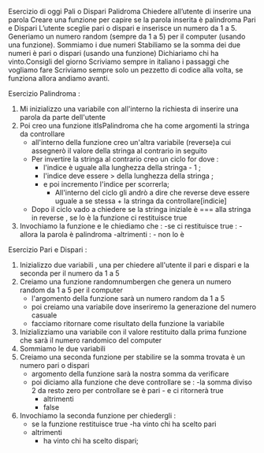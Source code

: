 Esercizio di oggi Pali o Dispari
Palidroma
Chiedere all’utente di inserire una parola
Creare una funzione per capire se la parola inserita è palindroma
Pari e Dispari
L’utente sceglie pari o dispari e inserisce un numero da 1 a 5.
Generiamo un numero random (sempre da 1 a 5) per il computer (usando una funzione).
Sommiamo i due numeri Stabiliamo se la somma dei due numeri è pari o dispari (usando una funzione)
Dichiariamo chi ha vinto.Consigli del giorno
Scriviamo sempre in italiano i passaggi che vogliamo fare
Scriviamo sempre solo un pezzetto di codice alla volta, se funziona allora andiamo avanti.


Esercizio Palindroma :
1) Mi inizializzo una variabile con all'interno la richiesta di inserire una parola da parte dell'utente
2) Poi creo una funzione itIsPalindroma che ha come argomenti la stringa da controllare
    - all'interno della funzione creo un'altra variabile (reverse)a cui assegnerò il valore della stringa al contrario in seguito
    - Per invertire la stringa al contrario creo un ciclo for dove :
        - l'indice è uguale alla lunghezza della stringa - 1 ;
        - l'indice deve essere > della lunghezza della stringa ;
        - e poi incremento l'indice per scorrerla;
            - All'interno del ciclo gli andrò a dire che reverse deve essere uguale a se stessa + la stringa da controllare[indicie]
    - Dopo il ciclo vado a chiedere se la stringa iniziale è === alla stringa in reverse , se lo è la funzione ci restituisce true 
3) Invochiamo la funzione e le chiediamo che :
    -se ci restituisce true :
        -allora la parola è palindroma
    -altrimenti : 
        - non lo è 

Esercizio Pari e Dispari :
1) Inizializzo due variabili , una per chiedere all'utente il pari e dispari e la seconda per il numero da 1 a 5
2) Creiamo una funzione randomnumbergen che genera un numero random da 1 a 5 per il computer
    - l'argomento della funzione sarà un numero random da 1 a 5
    - poi creiamo una variabile dove inseriremo la generazione del numero casuale
    - facciamo ritornare come risultato della funzione la variabile
3) Inizializziamo una variabile con il valore restituito dalla prima funzione che sarà il numero randomico del computer
4) Sommiamo le due variabili 
5) Creiamo una seconda funzione per stabilire se la somma trovata è un numero pari o dispari 
    - argomento della funzione sarà la nostra somma da verificare
    - poi diciamo alla funzione che deve controllare se :
        -la somma diviso 2 da resto zero per controllare se è pari
            - e ci ritornerà true
        - altrimenti 
        - false 
6) Invochiamo la seconda funzione per chiedergli :
    - se la funzione restituisce true 
        -ha vinto chi ha scelto pari 
    - altrimenti 
        - ha vinto chi ha scelto dispari;